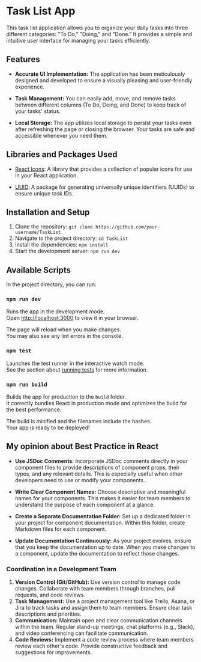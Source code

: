 # Task List App

This task list application allows you to organize your daily tasks into three different categories: "To Do," "Doing," and "Done." It provides a simple and intuitive user interface for managing your tasks efficiently.

## Features

- **Accurate UI Implementation:** The application has been meticulously designed and developed to ensure a visually pleasing and user-friendly experience.

- **Task Management:** You can easily add, move, and remove tasks between different columns (To Do, Doing, and Done) to keep track of your tasks' status.

- **Local Storage:** The app utilizes local storage to persist your tasks even after refreshing the page or closing the browser. Your tasks are safe and accessible whenever you need them.

## Libraries and Packages Used

- [React Icons](https://react-icons.github.io/react-icons/): A library that provides a collection of popular icons for use in your React application.

- [UUID](https://www.npmjs.com/package/uuid): A package for generating universally unique identifiers (UUIDs) to ensure unique task IDs.

## Installation and Setup

1. Clone the repository: `git clone https://github.com/your-username/TaskList`
2. Navigate to the project directory: `cd TaskList`
3. Install the dependencies: `npm install`
4. Start the development server: `npm run dev`

## Available Scripts

In the project directory, you can run:

### `npm run dev`

Runs the app in the development mode.\
Open [http://localhost:3000](http://localhost:3000) to view it in your browser.

The page will reload when you make changes.\
You may also see any lint errors in the console.

### `npm test`

Launches the test runner in the interactive watch mode.\
See the section about [running tests](https://facebook.github.io/create-react-app/docs/running-tests) for more information.

### `npm run build`

Builds the app for production to the `build` folder.\
It correctly bundles React in production mode and optimizes the build for the best performance.

The build is minified and the filenames include the hashes.\
Your app is ready to be deployed!

## My opinion about Best Practice in React

- **Use JSDoc Comments:** Incorporate JSDoc comments directly in your component files to provide descriptions of component props, their types, and any relevant details. This is especially useful when other developers need to use or modify your components.

- **Write Clear Component Names:** Choose descriptive and meaningful names for your components. This makes it easier for team members to understand the purpose of each component at a glance.
- **Create a Separate Documentation Folder:** Set up a dedicated folder in your project for component documentation. Within this folder, create Markdown files for each component.
- **Update Documentation Continuously:** As your project evolves, ensure that you keep the documentation up to date. When you make changes to a component, update the documentation to reflect those changes.

### Coordination in a Development Team

1.  **Version Control (Git/GitHub):** Use version control to manage code changes. Collaborate with team members through branches, pull requests, and code reviews.
2.  **Task Management:** Use a project management tool like Trello, Asana, or Jira to track tasks and assign them to team members. Ensure clear task descriptions and priorities.
3.  **Communication:** Maintain open and clear communication channels within the team. Regular stand-up meetings, chat platforms (e.g., Slack), and video conferencing can facilitate communication.
4.  **Code Reviews:** Implement a code review process where team members review each other's code. Provide constructive feedback and suggestions for improvements.
